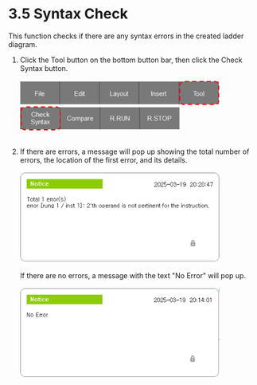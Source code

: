 # 3.5 Syntax Check
This function checks if there are any syntax errors in the created ladder diagram.

1. Click the Tool button on the bottom button bar, then click the Check Syntax button.<br><br>
    <img src="../_assets/f_btn_tool_en.png" width ="400" ><br>
    <img src="../_assets/f_btn_chk_syntax_en.png" width ="320" ><br><br>

2. If there are errors, a message will pop up showing the total number of errors, the location of the first error, and its details.<br><br>
    <img src="../_assets/error_message.png" width ="400" ><br><br>
    If there are no errors, a message with the text "No Error" will pop up.<br><br>
    <img src="../_assets/no_error_message.png" width ="400" ><br>

